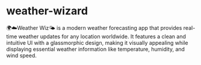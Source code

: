# weather-wizard
🌍☁️Weather Wiz🌤️ is a modern weather forecasting app that provides real-time weather updates for any location worldwide. It features a clean and intuitive UI with a glassmorphic design, making it visually appealing while displaying essential weather information like temperature, humidity, and wind speed.
